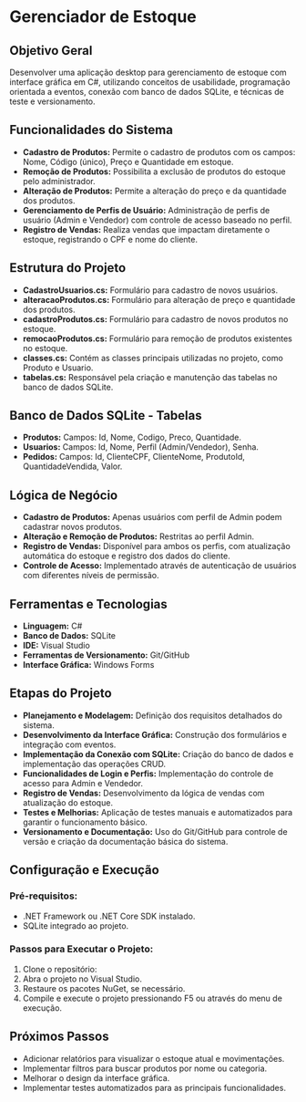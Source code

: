 # Gerenciador de Estoque

## Objetivo Geral
Desenvolver uma aplicação desktop para gerenciamento de estoque com interface gráfica em C#, utilizando conceitos de usabilidade, programação orientada a eventos, conexão com banco de dados SQLite, e técnicas de teste e versionamento.

## Funcionalidades do Sistema
- **Cadastro de Produtos:** Permite o cadastro de produtos com os campos: Nome, Código (único), Preço e Quantidade em estoque.
- **Remoção de Produtos:** Possibilita a exclusão de produtos do estoque pelo administrador.
- **Alteração de Produtos:** Permite a alteração do preço e da quantidade dos produtos.
- **Gerenciamento de Perfis de Usuário:** Administração de perfis de usuário (Admin e Vendedor) com controle de acesso baseado no perfil.
- **Registro de Vendas:** Realiza vendas que impactam diretamente o estoque, registrando o CPF e nome do cliente.

## Estrutura do Projeto
- **CadastroUsuarios.cs:** Formulário para cadastro de novos usuários.
- **alteracaoProdutos.cs:** Formulário para alteração de preço e quantidade dos produtos.
- **cadastroProdutos.cs:** Formulário para cadastro de novos produtos no estoque.
- **remocaoProdutos.cs:** Formulário para remoção de produtos existentes no estoque.
- **classes.cs:** Contém as classes principais utilizadas no projeto, como Produto e Usuario.
- **tabelas.cs:** Responsável pela criação e manutenção das tabelas no banco de dados SQLite.

## Banco de Dados SQLite - Tabelas
- **Produtos:** Campos: Id, Nome, Codigo, Preco, Quantidade.
- **Usuarios:** Campos: Id, Nome, Perfil (Admin/Vendedor), Senha.
- **Pedidos:** Campos: Id, ClienteCPF, ClienteNome, ProdutoId, QuantidadeVendida, Valor.

## Lógica de Negócio
- **Cadastro de Produtos:** Apenas usuários com perfil de Admin podem cadastrar novos produtos.
- **Alteração e Remoção de Produtos:** Restritas ao perfil Admin.
- **Registro de Vendas:** Disponível para ambos os perfis, com atualização automática do estoque e registro dos dados do cliente.
- **Controle de Acesso:** Implementado através de autenticação de usuários com diferentes níveis de permissão.

## Ferramentas e Tecnologias
- **Linguagem:** C#
- **Banco de Dados:** SQLite
- **IDE:** Visual Studio
- **Ferramentas de Versionamento:** Git/GitHub
- **Interface Gráfica:** Windows Forms

## Etapas do Projeto
- **Planejamento e Modelagem:** Definição dos requisitos detalhados do sistema.
- **Desenvolvimento da Interface Gráfica:** Construção dos formulários e integração com eventos.
- **Implementação da Conexão com SQLite:** Criação do banco de dados e implementação das operações CRUD.
- **Funcionalidades de Login e Perfis:** Implementação do controle de acesso para Admin e Vendedor.
- **Registro de Vendas:** Desenvolvimento da lógica de vendas com atualização do estoque.
- **Testes e Melhorias:** Aplicação de testes manuais e automatizados para garantir o funcionamento básico.
- **Versionamento e Documentação:** Uso do Git/GitHub para controle de versão e criação da documentação básica do sistema.

## Configuração e Execução

### Pré-requisitos:
- .NET Framework ou .NET Core SDK instalado.
- SQLite integrado ao projeto.

### Passos para Executar o Projeto:
1. Clone o repositório:
2. Abra o projeto no Visual Studio.
3. Restaure os pacotes NuGet, se necessário.
4. Compile e execute o projeto pressionando F5 ou através do menu de execução.

## Próximos Passos
- Adicionar relatórios para visualizar o estoque atual e movimentações.
- Implementar filtros para buscar produtos por nome ou categoria.
- Melhorar o design da interface gráfica.
- Implementar testes automatizados para as principais funcionalidades.

